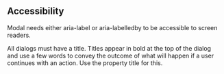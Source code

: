 ## Accessibility
Modal needs either aria-label or aria-labelledby to be accessible to screen readers.

All dialogs must have a title. Titles appear in bold at the top of the dialog and use a few words to convey the outcome of what will happen if a user continues with an action. Use the property title for this.


